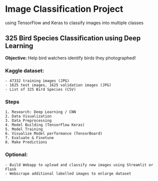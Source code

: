 # Image Classification Project
using TensorFlow and Keras to classify images into multiple classes

## 325 Bird Species Classification using Deep Learning
**Objective:** Help bird watchers identify birds they photographed!

### Kaggle dataset: 
    - 47332 training images (JPG)
    - 1625 test images, 1625 validation images (JPG)
    - List of 325 Bird Species (CSV)

### Steps

    1. Research: Deep Learning / CNN
    2. Data Visualization
    3. Data Preprocessing
    4. Model Building (TensorFlow Keras)
    5. Model Training
    6. Visualize Model performance (TensorBoard) 
    7. Evaluate & Finetune
    8. Make Predictions 

### Optional: 
    - Build Webapp to upload and classify new images using Streamlit or Flask 
    - Webscrape additional labelled images to enlarge dataset


